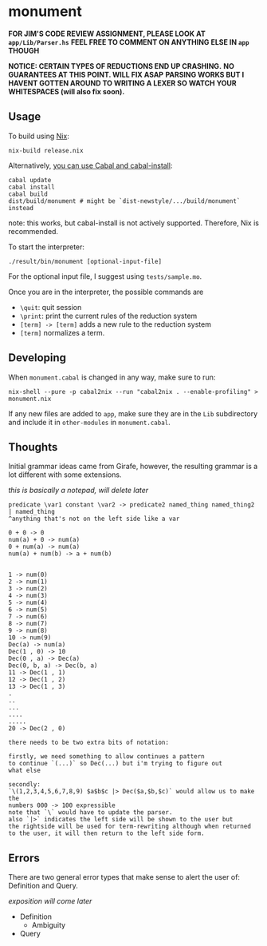 # monument
**FOR JIM'S CODE REVIEW ASSIGNMENT, PLEASE LOOK AT `app/Lib/Parser.hs`**
**FEEL FREE TO COMMENT ON ANYTHING ELSE IN `app` THOUGH**

**NOTICE: CERTAIN TYPES OF REDUCTIONS END UP CRASHING.**
**NO GUARANTEES AT THIS POINT. WILL FIX ASAP**
**PARSING WORKS BUT I HAVENT GOTTEN AROUND TO WRITING A LEXER SO WATCH YOUR WHITESPACES (will also fix soon).**

## Usage
To build using [Nix](https://nixos.org/):
```
nix-build release.nix
```
Alternatively, [you can use Cabal and cabal-install](https://katychuang.com/cabal-guide/):
```
cabal update
cabal install
cabal build
dist/build/monument # might be `dist-newstyle/.../build/monument` instead
```
note: this works, but cabal-install is not actively supported. Therefore,
Nix is recommended.

To start the interpreter:
```
./result/bin/monument [optional-input-file]
```

For the optional input file, I suggest using `tests/sample.mo`.

Once you are in the interpreter, the possible commands are
- `\quit`: quit session
- `\print`: print the current rules of the reduction system
- `[term] -> [term]` adds a new rule to the reduction system
- `[term]` normalizes a term.

## Developing

When `monument.cabal` is changed in any way,
make sure to run:
```
nix-shell --pure -p cabal2nix --run "cabal2nix . --enable-profiling" > monument.nix
```

If any new files are added to `app`, make sure they are in the `Lib` subdirectory and include it in
`other-modules` in `monument.cabal`.

## Thoughts

Initial grammar ideas came from Girafe, however, the resulting grammar is a lot different
with some extensions.

*this is basically a notepad, will delete later*

```
predicate \var1 constant \var2 -> predicate2 named_thing named_thing2 | named_thing
^anything that's not on the left side like a var

0 + 0 -> 0
num(a) + 0 -> num(a)
0 + num(a) -> num(a)
num(a) + num(b) -> a + num(b)


1 -> num(0)
2 -> num(1)
3 -> num(2)
4 -> num(3)
5 -> num(4)
6 -> num(5)
7 -> num(6)
8 -> num(7)
9 -> num(8)
10 -> num(9)
Dec(a) -> num(a)
Dec(1 , 0) -> 10
Dec(0 , a) -> Dec(a)
Dec(0, b, a) -> Dec(b, a)
11 -> Dec(1 , 1)
12 -> Dec(1 , 2)
13 -> Dec(1 , 3)
.
..
...
....
.....
20 -> Dec(2 , 0)

there needs to be two extra bits of notation:

firstly, we need something to allow continues a pattern
to continue `(...)` so Dec(...) but i'm trying to figure out
what else

secondly:
`\(1,2,3,4,5,6,7,8,9) $a$b$c |> Dec($a,$b,$c)` would allow us to make the 
numbers 000 -> 100 expressible
note that `\` would have to update the parser.
also `|>` indicates the left side will be shown to the user but
the rightside will be used for term-rewriting although when returned
to the user, it will then return to the left side form.

```

## Errors
There are two general error types that make sense to
alert the user of: Definition and Query.

*exposition will come later*
- Definition
  - Ambiguity
- Query
